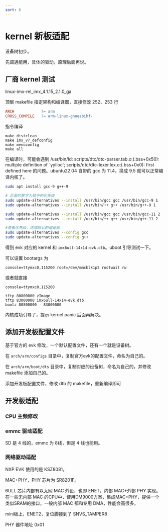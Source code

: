 ```yaml
---
sort: 6
---
```

# kernel 新板适配

设备树初步。

先调通能用，具体的驱动，原理后面再说。

## 厂商 kernel 测试

linux-imx-rel_imx_4.1.15_2.1.0_ga


顶层 makefile 指定架构和编译器，直接修改 252、253 行
```makefile
ARCH			?= arm
CROSS_COMPILE	?= arm-linux-gnueabihf-
```

指令编译

```
make distclean
make imx_v7_defconfig
make menuconfig
make all
```

在编译时，可能会遇到 /usr/bin/ld: scripts/dtc/dtc-parser.tab.o:(.bss+0x50): multiple definition of `yylloc'; scripts/dtc/dtc-lexer.lex.o:(.bss+0x0): first defined here 的问题。ubuntu22.04 自带的 gcc 为 11.4，换成 9.5 就可以正常编译内核了。

```bash
sudo apt install gcc-9 g++-9

# 后面的数字为赋予的优先级
sudo update-alternatives --install /usr/bin/gcc gcc /usr/bin/gcc-9 1
sudo update-alternatives --install /usr/bin/++ g++ /usr/bin/g++-9 1

sudo update-alternatives --install /usr/bin/gcc gcc /usr/bin/gcc-11 2
sudo update-alternatives --install /usr/bin/++ g++ /usr/bin/g++-11 2

#查看优先级，选择默认的编译器
sudo update-alternatives --config gcc
sudo update-alternatives --config g++
```

得到 evk 对应的 kernel 和 `imx6ull-14x14-evk.dtb`。uboot 引导测试一下。

可以设置  bootargs 为
```
console=ttymxc0,115200 root=/dev/mmcblk1p2 rootwait rw
```

或者就直接
```
console=ttymxc0,115200
```

```
tftp 80800000 zImage
tftp 83000000 imx6ull-14x14-evk.dtb
bootz 80800000 - 83000000
```

内核成功引导了，提示 kernel panic 后面再解决。


## 添加开发板配置文件

基于官方的 evk 修改，一个默认配置文件，还有一个就是设备树。

在 `arch/arm/configs` 目录中，复制官方evk的配置文件，命名为自己的。

在 `arch/arm/boot/dts` 目录中，复制对应的设备树，命名为自己的，并修改 makefile 添加自己的。

添加开发板配置文件，修改 dtb 的 makefile，重新编译即可


## 开发板适配

### CPU 主频修改

### emmc 驱动适配

SD 是 4 线的，emmc 为 8线，但是 4 线也能用。

### 网络驱动适配

NXP EVK 使用的是 KSZ8081。

MAC+PHY，PHY 芯片为 SR8201F。

6ULL 芯片内部有以太网 MAC 外设，也即 ENET，内部 MAC+外部 PHY 实现。在一些无内部 MAC 的CPU中，使用DM9000方案，集成MAC+PHY，提供一个类似SRAM的接口，一般内部 MAC 都和专用 DMA，性能会高很多。

mini板上，ENET2，复位脚接到了 SNVS_TAMPER8

PHY 器件地址 0x01



